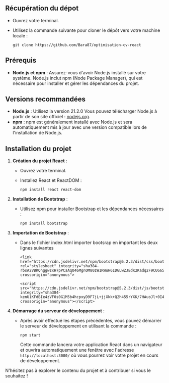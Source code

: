 ## Récupération du dépot
- Ouvrez votre terminal.
- Utilisez la commande suivante pour cloner le dépôt vers votre machine locale :
  
  ```
  git clone https://github.com/Bara87/optimisation-cv-react
  
  ```

## Prérequis

- **Node.js et npm** : Assurez-vous d'avoir Node.js installé sur votre système. Node.js inclut npm (Node Package Manager), qui est nécessaire pour installer et gérer les dépendances du projet.

## Versions recommandées

- **Node.js** : Utilisez la version 21.2.0 Vous pouvez télécharger Node.js à partir de son site officiel : [nodejs.org](https://nodejs.org/).
- **npm** : npm est généralement installé avec Node.js et sera automatiquement mis à jour avec une version compatible lors de l'installation de Node.js.

## Installation du projet

1. **Création du projet React** :
   - Ouvrez votre terminal.
   - Installez React et ReactDOM :
     
     ```
     npm install react react-dom
     ```
     

2. **Installation de Bootstrap** :

   - Utilisez npm pour installer Bootstrap et les dépendances nécessaires :
     ```
     npm install bootstrap
     ```

3. **Importation de Bootstrap** :
   - Dans le fichier index.html importer bootsrap en important les deux lignes suivantes
     
     ```
     <link href="https://cdn.jsdelivr.net/npm/bootstrap@5.2.3/dist/css/bootstrap.min.css" rel="stylesheet" integrity="sha384- 
     rbsA2VBKQhggwzxH7pPCaAqO46MgnOM80zW1RWuH61DGLwZJEdK2Kadq2F9CUG65" crossorigin="anonymous">
     ```

     
     ```
     <script src="https://cdn.jsdelivr.net/npm/bootstrap@5.2.3/dist/js/bootstrap.bundle.min.js" integrity="sha384-kenU1KFdBIe4zVF0s0G1M5b4hcpxyD9F7jL+jjXkk+Q2h455rYXK/7HAuoJl+0I4" 
     crossorigin="anonymous"></script>
     ```
     

4. **Démarrage du serveur de développement** :
   - Après avoir effectué les étapes précédentes, vous pouvez démarrer le serveur de développement en utilisant la commande :
     ```
     npm start
     ```
     Cette commande lancera votre application React dans un navigateur et ouvrira automatiquement une fenêtre avec l'adresse `http://localhost:3000/` où vous pourrez voir votre projet en cours de développement.

N'hésitez pas à explorer le contenu du projet et à contribuer si vous le souhaitez !
